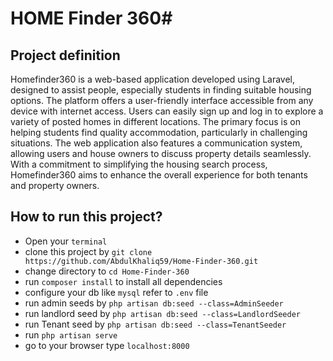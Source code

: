 # HOME Finder 360#

## Project definition

Homefinder360 is a web-based application developed using
Laravel, designed to assist
people, especially students in finding suitable housing options. The platform offers a
user-friendly interface accessible from any device with internet access. Users can easily
sign up and log in to explore a variety of posted homes in different locations. The primary
focus is on helping students find quality accommodation, particularly in challenging
situations. The web application also features a communication system, allowing users and
house owners to discuss property details seamlessly. With a commitment to simplifying the
housing search process, Homefinder360 aims to enhance the overall experience for both
tenants and property owners.


## How to run this project?
- Open your `terminal`
- clone this project by `git clone https://github.com/AbdulKhaliq59/Home-Finder-360.git`
- change directory to `cd Home-Finder-360`
- run `composer install` to install all dependencies
- configure your db like `mysql` refer to `.env` file
- run admin  seeds by `php artisan db:seed --class=AdminSeeder`
- run landlord seed by  `php artisan db:seed --class=LandlordSeeder`
- run Tenant seed by `php artisan db:seed --class=TenantSeeder`
- run `php artisan serve`
- go to your browser type `localhost:8000`
